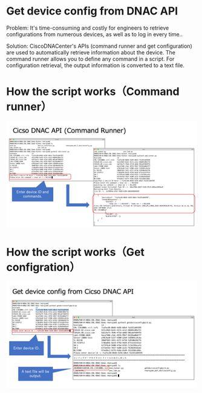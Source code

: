 # Get device config from DNAC API

Problem: It's time-consuming and costly for engineers to retrieve configurations from numerous devices, as well as to log in every time..

Solution: CiscoDNACenter's APIs (command runner and get configuration) are used to automatically retrieve information about the device. The command runner allows you to define any command in a script. For configuration retrieval, the output information is converted to a text file.

# How the script works（Command runner）
![How the script works（Command runner）](./image1.png)

# How the script works（Get configration）
![How the script works（Get configration）](./image2.png)
